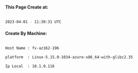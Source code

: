 
   
#### This Page Create at:

```bash

2023-04-01 - 11:30:31 UTC

```

#### Create By Machine:

```bash

Host Name : fv-az162-196

platform  : Linux-5.15.0-1034-azure-x86_64-with-glibc2.35

Ip Local  : 10.1.0.116

```

